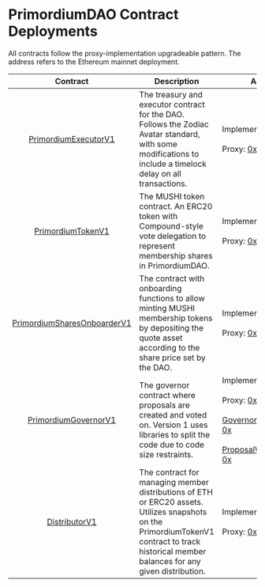# PrimordiumDAO Contract Deployments

All contracts follow the proxy-implementation upgradeable pattern. The address refers to the Ethereum mainnet deployment.

| Contract      | Description                     | Address |
| :-----------: | ------------------------------- | ------- |
| [PrimordiumExecutorV1](./src/executor/PrimordiumExecutorV1.sol)  | The treasury and executor contract for the DAO. Follows the Zodiac Avatar standard, with some modifications to include a timelock delay on all transactions. | Implementation: [0x]()<br><br>Proxy: [0x]() |
| [PrimordiumTokenV1](./src/token/PrimordiumTokenV1.sol) | The MUSHI token contract. An ERC20 token with Compound-style vote delegation to represent membership shares in PrimordiumDAO. | Implementation: [0x]()<br><br>Proxy: [0x]() |
| [PrimordiumSharesOnboarderV1](./src/onboarder/PrimordiumSharesOnboarderV1.sol) | The contract with onboarding functions to allow minting MUSHI membership tokens by depositing the quote asset according to the share price set by the DAO. | Implementation: [0x]()<br><br>Proxy: [0x]() |
| [PrimordiumGovernorV1](./src/governor/PrimordiumGovernorV1.sol) | The governor contract where proposals are created and voted on. Version 1 uses libraries to split the code due to code size restraints. | Implementation: [0x]()<br><br>Proxy: [0x]()<br><br>[GovernorBaseLogicV1](./src/governor/base/logic/GovernorBaseLogicV1.sol): [0x]()<br><br>[ProposalVotingLogicV1](./src/governor/base/logic/ProposalVotingLogicV1.sol): [0x]() |
| [DistributorV1](src/executor/extensions/DistributorV1.sol) | The contract for managing member distributions of ETH or ERC20 assets. Utilizes snapshots on the PrimordiumTokenV1 contract to track historical member balances for any given distribution. | Implementation: [0x]()<br><br>Proxy: [0x]() |





